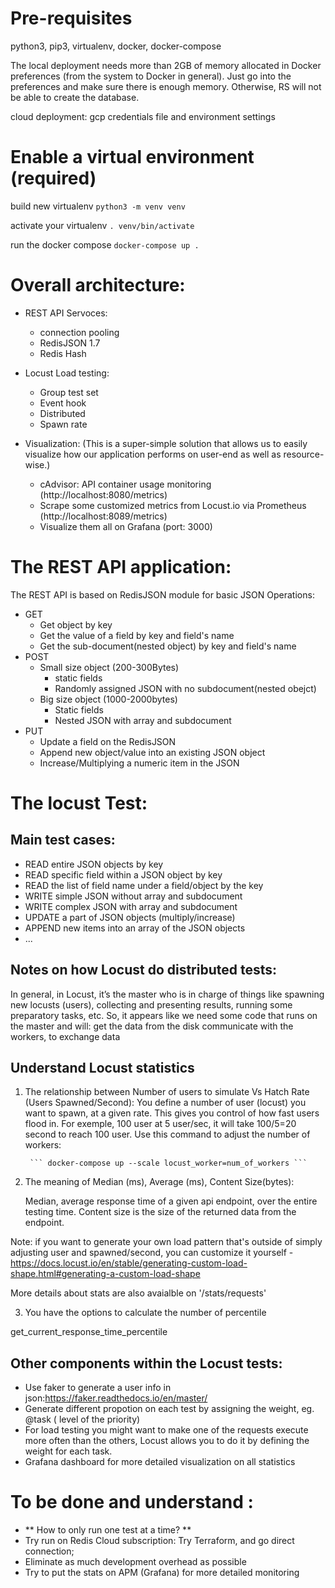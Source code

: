 # Pre-requisites
python3, pip3, virtualenv, docker, docker-compose

The local deployment needs more than 2GB of memory allocated in Docker preferences (from the system to Docker in general).  Just go into the preferences and make sure there is enough memory.  Otherwise, RS will not be able to create the database.

cloud deployment: gcp credentials file and environment settings

# Enable a virtual environment (required)
build new virtualenv
```python3 -m venv venv```

activate your virtualenv 
```. venv/bin/activate```

run the docker compose
```docker-compose up .```

# Overall architecture:
- REST API Servoces:
  - connection pooling
  - RedisJSON 1.7
  - Redis Hash

- Locust Load testing:
  - Group test set
  - Event hook
  - Distributed
  - Spawn rate
  
- Visualization: (This is a super-simple solution that allows us to easily visualize how our application performs on user-end as well as resource-wise.)
  - cAdvisor: API container usage monitoring (http://localhost:8080/metrics) 
  - Scrape some customized metrics from Locust.io via Prometheus (http://localhost:8089/metrics)
  - Visualize them all on Grafana (port: 3000)

# The REST API application:

The REST API is based on RedisJSON module for basic JSON Operations:
- GET
  - Get object by key 
  - Get the value of a field by key and field's name
  - Get the sub-document(nested object) by key and field's name
- POST
  - Small size object (200-300Bytes)
    - static fields 
    - Randomly assigned JSON with no subdocument(nested obejct) 
  - Big size object (1000-2000bytes)
    - Static fields
    - Nested JSON with array and subdocument
- PUT
  - Update a field on the RedisJSON 
  - Append new object/value into an existing JSON object
  - Increase/Multiplying a numeric item in the JSON


# The locust Test: 

## Main test cases:

- READ entire JSON objects by key
- READ specific field within a JSON object by key
- READ the list of field name under a field/object by the key
- WRITE simple JSON without array and subdocument 
- WRITE complex JSON with array and subdocument 
- UPDATE a part of JSON objects (multiply/increase)
- APPEND new items into an array of the JSON objects 
- ... 


## Notes on how Locust do distributed tests:
In general, in Locust, it’s the master who is in charge of things like spawning new locusts (users), collecting and presenting results, running some preparatory tasks, etc. So, it appears like we need some code that runs on the master and will:
get the data from the disk
communicate with the workers, to exchange data


## Understand Locust statistics
1. The relationship between Number of users to simulate Vs Hatch Rate (Users Spawned/Second): 
   You define a number of user (locust) you want to spawn, at a given rate. This gives you control of how fast users flood in. For exemple, 100 user at 5 user/sec, it will take 100/5=20 second to reach 100 user.
   Use this command to adjust the number of workers:

        ``` docker-compose up --scale locust_worker=num_of_workers ```

2. The meaning of Median (ms), Average (ms), Content Size(bytes):
   
   Median, average response time of a given api endpoint, over the entire testing time. Content size is the size of the returned data from the endpoint.
   
Note: if you want to generate your own load pattern that's outside of simply adjusting user and spawned/second, you can customize it yourself - https://docs.locust.io/en/stable/generating-custom-load-shape.html#generating-a-custom-load-shape 

More details about stats are also avaialble on '/stats/requests'

3. You have the options to calculate the number of percentile 

get_current_response_time_percentile 
## Other components within the Locust tests: 
- Use faker to generate a user info in json:https://faker.readthedocs.io/en/master/ 
- Generate different propotion on each test by assigning the weight, eg. @task ( level of the priority)
- For load testing you might want to make one of the requests execute more often than the others, Locust allows you to do it by defining the weight for each task. 
- Grafana dashboard for more detailed visualization on all statistics 




# To be done and understand : 
- ** How to only run one test at a time? **
- Try run on Redis Cloud subscription: Try Terraform, and go direct connection; 
- Eliminate as much development overhead as possible
- Try to put the stats on APM (Grafana) for more detailed monitoring